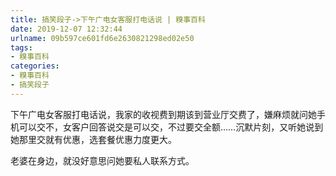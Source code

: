 ```yaml
---
title: 搞笑段子->下午广电女客服打电话说 | 糗事百科
date: 2019-12-07 12:32:44
urlname: 09b597ce601fd6e2630821298ed02e50
tags: 
- 糗事百科
categories:
- 糗事百科
- 搞笑段子
---
```

下午广电女客服打电话说，我家的收视费到期该到营业厅交费了，嫌麻烦就问她手机可以交不，女客户回答说交是可以交，不过要交全额……沉默片刻，又听她说到她那里交就有优惠，选套餐优惠力度更大。

老婆在身边，就没好意思问她要私人联系方式。


